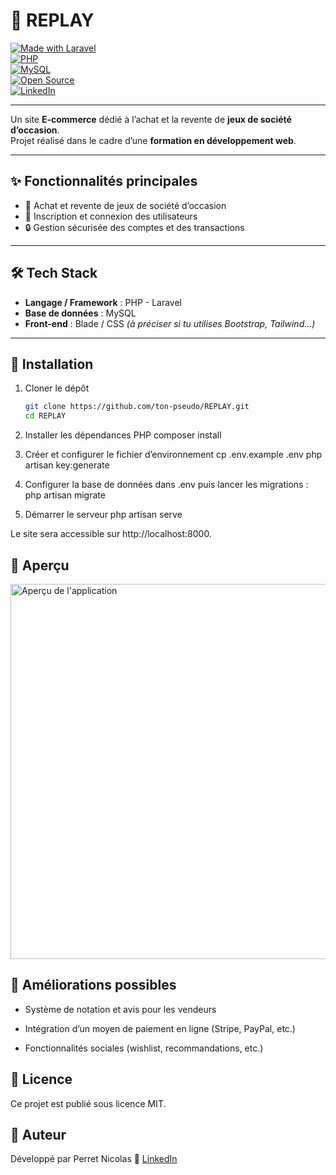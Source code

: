 # 🎲 REPLAY

[![Made with Laravel](https://img.shields.io/badge/Laravel-FF2D20?style=for-the-badge&logo=laravel&logoColor=white)](https://laravel.com/)  
[![PHP](https://img.shields.io/badge/PHP-777BB4?style=for-the-badge&logo=php&logoColor=white)](https://www.php.net/)  
[![MySQL](https://img.shields.io/badge/MySQL-005C84?style=for-the-badge&logo=mysql&logoColor=white)](https://www.mysql.com/)  
[![Open Source](https://img.shields.io/badge/Open--Source-%E2%9C%94-green?style=for-the-badge&logo=opensourceinitiative&logoColor=white)](LICENSE)  
[![LinkedIn](https://img.shields.io/badge/LinkedIn-Nicolas%20Perret-0A66C2?style=for-the-badge&logo=linkedin&logoColor=white)](https://www.linkedin.com/in/nicolas-perret01/)  

---

Un site **E-commerce** dédié à l’achat et la revente de **jeux de société d’occasion**.  
Projet réalisé dans le cadre d’une **formation en développement web**.

---

## ✨ Fonctionnalités principales

- 🛒 Achat et revente de jeux de société d’occasion  
- 👤 Inscription et connexion des utilisateurs  
- 🔒 Gestion sécurisée des comptes et des transactions  

---

## 🛠️ Tech Stack

- **Langage / Framework** : PHP - Laravel  
- **Base de données** : MySQL  
- **Front-end** : Blade / CSS *(à préciser si tu utilises Bootstrap, Tailwind...)*  

---

## 🚀 Installation

1. Cloner le dépôt  
   ```bash
   git clone https://github.com/ton-pseudo/REPLAY.git
   cd REPLAY
   
2. Installer les dépendances PHP
composer install

3. Créer et configurer le fichier d’environnement
cp .env.example .env
php artisan key:generate

4. Configurer la base de données dans .env puis lancer les migrations :
php artisan migrate

5. Démarrer le serveur
php artisan serve

Le site sera accessible sur http://localhost:8000.

## 📸 Aperçu

<img src="images/replay.png" alt="Aperçu de l'application" width="600">


## 🔮 Améliorations possibles

- Système de notation et avis pour les vendeurs

- Intégration d’un moyen de paiement en ligne (Stripe, PayPal, etc.)

- Fonctionnalités sociales (wishlist, recommandations, etc.)

## 📜 Licence
Ce projet est publié sous licence MIT.

## 👤 Auteur
Développé par Perret Nicolas
📎 [LinkedIn](https://www.linkedin.com/in/nicolas-perret01/)


